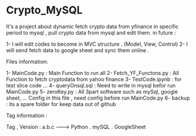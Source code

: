 # Crypto_MySQL

It's a project about dynamic fetch crypto data from yfinance in specific period to mysql , pull crypto data from mysql and edit them.
in future :

1- I will edit codes to become in MVC structure . (Model, View, Control)
2- I will send fetch data to google sheet and sync them online .



Files information:

1- MainCode.py             :  Main Function to run all
2- Fetch_YF_Functons.py    :  All Function to fetch cryptodata from yahoo finance
3- TestCode.ipynb          :  for test slice code ...
4- queryOnsql.sql          :  Need to write in mysql befor run MainCode.py
5- zeroKey.py              :  All 3part software such as mySql, google sheet, ... Config in this file , need config before run MainCode.py
6- backup                  :  its a spare folder for keep data out of github



Tag information :
  
Tag , Version : a.b.c   ---> Python . mySQL . GoogleSheet